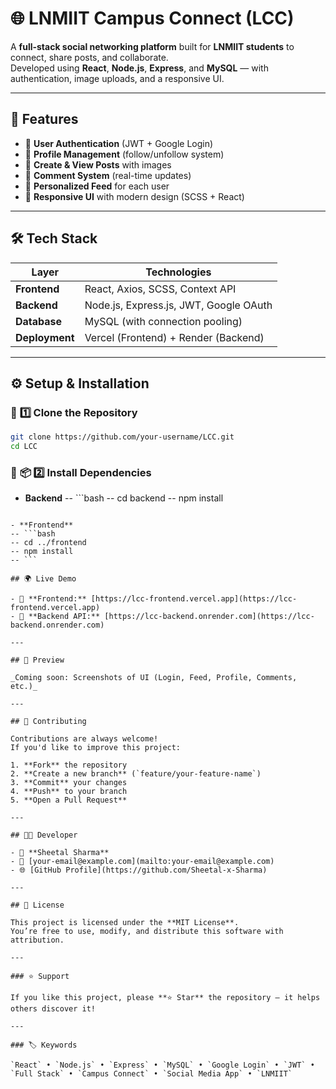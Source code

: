 # 🌐 **LNMIIT Campus Connect (LCC)**

A **full-stack social networking platform** built for **LNMIIT students** to connect, share posts, and collaborate.  
Developed using **React**, **Node.js**, **Express**, and **MySQL** — with authentication, image uploads, and a responsive UI.

---

## 🚀 **Features**

- 🔐 **User Authentication** (JWT + Google Login)  
- 👥 **Profile Management** (follow/unfollow system)  
- 📝 **Create & View Posts** with images  
- 💬 **Comment System** (real-time updates)  
- 📰 **Personalized Feed** for each user  
- 🌈 **Responsive UI** with modern design (SCSS + React)

---

## 🛠️ **Tech Stack**

| Layer       | Technologies                       |
|------------|-----------------------------------|
| **Frontend** | React, Axios, SCSS, Context API   |
| **Backend**  | Node.js, Express.js, JWT, Google OAuth |
| **Database** | MySQL (with connection pooling)   |
| **Deployment** | Vercel (Frontend) + Render (Backend) |

---

## ⚙️ **Setup & Installation**

### 🧩 **1️⃣ Clone the Repository**
```bash
git clone https://github.com/your-username/LCC.git
cd LCC
```

### 🧩 **📦 2️⃣ Install Dependencies**
- **Backend**
-- ```bash
-- cd backend
-- npm install
```

- **Frontend**
-- ```bash
-- cd ../frontend
-- npm install
-- ```

## 🌍 Live Demo

- 🔗 **Frontend:** [https://lcc-frontend.vercel.app](https://lcc-frontend.vercel.app)  
- 🔗 **Backend API:** [https://lcc-backend.onrender.com](https://lcc-backend.onrender.com)

---

## 📸 Preview

_Coming soon: Screenshots of UI (Login, Feed, Profile, Comments, etc.)_

---

## 🤝 Contributing

Contributions are always welcome!  
If you'd like to improve this project:

1. **Fork** the repository  
2. **Create a new branch** (`feature/your-feature-name`)  
3. **Commit** your changes  
4. **Push** to your branch  
5. **Open a Pull Request**

---

## 🧑‍💻 Developer

- 👤 **Sheetal Sharma**  
- 📧 [your-email@example.com](mailto:your-email@example.com)  
- 🌐 [GitHub Profile](https://github.com/Sheetal-x-Sharma)

---

## 📄 License

This project is licensed under the **MIT License**.  
You’re free to use, modify, and distribute this software with attribution.

---

### ⭐ Support

If you like this project, please **⭐ Star** the repository — it helps others discover it!

---

### 🏷️ Keywords

`React` • `Node.js` • `Express` • `MySQL` • `Google Login` • `JWT` • `Full Stack` • `Campus Connect` • `Social Media App` • `LNMIIT`
